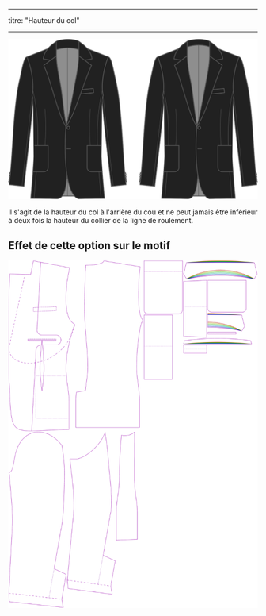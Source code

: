 - - -
titre: "Hauteur du col"
- - -

![Hauteur du col](collarheight.svg)

Il s'agit de la hauteur du col à l'arrière du cou et ne peut jamais être inférieur à deux fois la hauteur du collier de la ligne de roulement.

## Effet de cette option sur le motif

![Cette image montre l'effet de cette option en superposant plusieurs variantes qui ont une valeur différente pour cette option](jaeger_collarheight_sample.svg "Effet de cette option sur le modèle")
